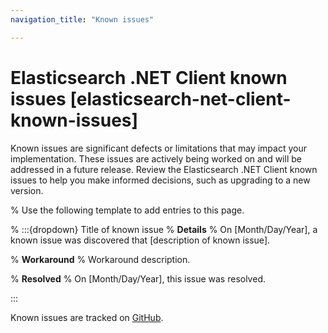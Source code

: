 ```yaml
---
navigation_title: "Known issues"

---
```


# Elasticsearch .NET Client known issues [elasticsearch-net-client-known-issues]

Known issues are significant defects or limitations that may impact your implementation. These issues are actively being worked on and will be addressed in a future release. Review the Elasticsearch .NET Client known issues to help you make informed decisions, such as upgrading to a new version.

% Use the following template to add entries to this page.

% :::{dropdown} Title of known issue
% **Details** 
% On [Month/Day/Year], a known issue was discovered that [description of known issue].

% **Workaround** 
% Workaround description.

% **Resolved**
% On [Month/Day/Year], this issue was resolved.

:::

Known issues are tracked on [GitHub](https://github.com/elastic/elasticsearch-net/issues?q=is%3Aissue%20state%3Aopen%20label%3A%22Category%3A%20Bug%22).

